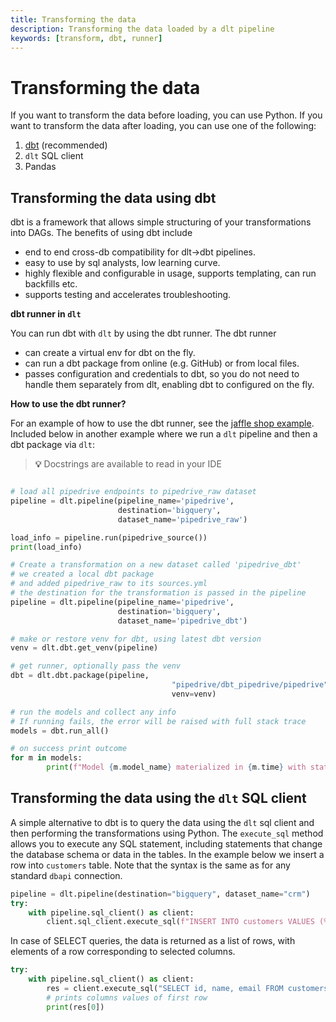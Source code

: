 ```yaml
---
title: Transforming the data
description: Transforming the data loaded by a dlt pipeline
keywords: [transform, dbt, runner]
---
```


# Transforming the data

If you want to transform the data before loading, you can use Python. If you want to transform the data after loading, you can use one of the following:
1. [dbt](https://github.com/dbt-labs/dbt-core) (recommended)
2. `dlt` SQL client
3. Pandas

## Transforming the data using dbt

dbt is a framework that allows simple structuring of your transformations into DAGs. The benefits of using dbt include
- end to end cross-db compatibility for dlt→dbt pipelines.
- easy to use by sql analysts, low learning curve.
- highly flexible and configurable in usage, supports templating, can run backfills etc.
- supports testing and accelerates troubleshooting.

**dbt runner in `dlt`**

You can run dbt with `dlt` by using the dbt runner. The dbt runner
- can create a virtual env for dbt on the fly.
- can run a dbt package from online (e.g. GitHub) or from local files.
- passes configuration and credentials to dbt, so you do not need to handle them separately from dlt, enabling dbt to configured on the fly.

**How to use the dbt runner?**

For an example of how to use the dbt runner, see the [jaffle shop example](https://github.com/dlt-hub/dlt/blob/devel/docs/examples/dbt_run_jaffle.py).
Included below in another example where we run a `dlt` pipeline and then a dbt package via `dlt`:

> **💡**  Docstrings are available to read in your IDE

```python

# load all pipedrive endpoints to pipedrive_raw dataset
pipeline = dlt.pipeline(pipeline_name='pipedrive',
						destination='bigquery',
						dataset_name='pipedrive_raw')

load_info = pipeline.run(pipedrive_source())
print(load_info)

# Create a transformation on a new dataset called 'pipedrive_dbt'
# we created a local dbt package
# and added pipedrive_raw to its sources.yml
# the destination for the transformation is passed in the pipeline
pipeline = dlt.pipeline(pipeline_name='pipedrive',
						destination='bigquery',
						dataset_name='pipedrive_dbt')

# make or restore venv for dbt, using latest dbt version
venv = dlt.dbt.get_venv(pipeline)

# get runner, optionally pass the venv
dbt = dlt.dbt.package(pipeline,
							        "pipedrive/dbt_pipedrive/pipedrive", #
							        venv=venv)

# run the models and collect any info
# If running fails, the error will be raised with full stack trace
models = dbt.run_all()

# on success print outcome
for m in models:
        print(f"Model {m.model_name} materialized in {m.time} with status {m.status} and message {m.message}")
```

## Transforming the data using the `dlt` SQL client

A simple alternative to dbt is to query the data using the `dlt` sql client and then performing the transformations using Python. The `execute_sql` method allows you to execute any SQL statement, including statements that change the database schema or data in the tables. In the example below we insert a row into `customers` table. Note that the syntax is the same as for any standard `dbapi` connection.
```python
pipeline = dlt.pipeline(destination="bigquery", dataset_name="crm")
try:
    with pipeline.sql_client() as client:
        client.sql_client.execute_sql(f"INSERT INTO customers VALUES (%s, %s, %s)", 10, "Fred", "fred@fred.com")
```
In case of SELECT queries, the data is returned as a list of rows, with elements of a row corresponding to selected columns.

```python
try:
    with pipeline.sql_client() as client:
        res = client.execute_sql("SELECT id, name, email FROM customers WHERE id = %s", 10)
        # prints columns values of first row
        print(res[0])
```
